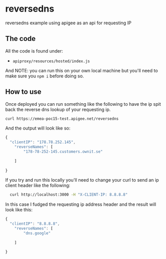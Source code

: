 # reversedns
reversedns example using apigee as an api for requesting IP

## The code
All the code is found under:
 * `apiproxy/resources/hosted/index.js`

And NOTE: you can run this on your own local machine but you'll need to make sure you `npm i` before doing so.

## How to use
Once deployed you can run something like the following to have the ip spit back the reverse dns
lookup of your requesting ip.
```bash
curl https://emea-poc15-test.apigee.net/reversedns
```

And the output will look like so:
```javascript
{
  "clientIP": "178.78.252.145",
    "reverseNames": [
        "178-78-252-145.customers.ownit.se"
          
    ]
    
}
```

If you try and run this locally you'll need to change your curl to send an ip client header like the following:
```bash
  curl http://localhost:3000 -H "X-CLIENT-IP: 8.8.8.8"
```

In this case I fudged the requesting ip address header and the result will look like this:
```javascript
{
  "clientIP": "8.8.8.8",
    "reverseNames": [
        "dns.google"
          
    ]
    
}
```
